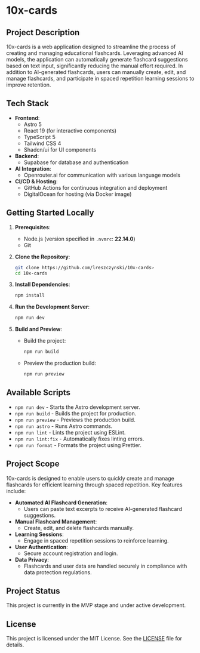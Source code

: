 # 10x-cards

## Project Description

10x-cards is a web application designed to streamline the process of creating and managing educational flashcards. Leveraging advanced AI models, the application can automatically generate flashcard suggestions based on text input, significantly reducing the manual effort required. In addition to AI-generated flashcards, users can manually create, edit, and manage flashcards, and participate in spaced repetition learning sessions to improve retention.

## Tech Stack

- **Frontend**:
  - Astro 5
  - React 19 (for interactive components)
  - TypeScript 5
  - Tailwind CSS 4
  - Shadcn/ui for UI components
- **Backend**:
  - Supabase for database and authentication
- **AI Integration**:
  - Openrouter.ai for communication with various language models
- **CI/CD & Hosting**:
  - GitHub Actions for continuous integration and deployment
  - DigitalOcean for hosting (via Docker image)

## Getting Started Locally

1. **Prerequisites**:
   - Node.js (version specified in `.nvmrc`: **22.14.0**)
   - Git

2. **Clone the Repository**:
   ```bash
   git clone https://github.com/lreszczynski/10x-cards>
   cd 10x-cards
   ```

3. **Install Dependencies**:
   ```bash
   npm install
   ```

4. **Run the Development Server**:
   ```bash
   npm run dev
   ```

5. **Build and Preview**:
   - Build the project:
     ```bash
     npm run build
     ```
   - Preview the production build:
     ```bash
     npm run preview
     ```

## Available Scripts

- `npm run dev` - Starts the Astro development server.
- `npm run build` - Builds the project for production.
- `npm run preview` - Previews the production build.
- `npm run astro` - Runs Astro commands.
- `npm run lint` - Lints the project using ESLint.
- `npm run lint:fix` - Automatically fixes linting errors.
- `npm run format` - Formats the project using Prettier.

## Project Scope

10x-cards is designed to enable users to quickly create and manage flashcards for efficient learning through spaced repetition. Key features include:

- **Automated AI Flashcard Generation**: 
  - Users can paste text excerpts to receive AI-generated flashcard suggestions.
- **Manual Flashcard Management**:
  - Create, edit, and delete flashcards manually.
- **Learning Sessions**:
  - Engage in spaced repetition sessions to reinforce learning.
- **User Authentication**:
  - Secure account registration and login.
- **Data Privacy**:
  - Flashcards and user data are handled securely in compliance with data protection regulations.

## Project Status

This project is currently in the MVP stage and under active development.

## License

This project is licensed under the MIT License. See the [LICENSE](LICENSE) file for details. 